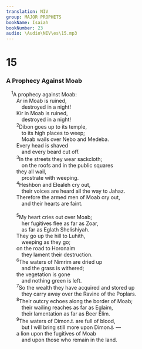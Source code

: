 ```yaml
---
translation: NIV
group: MAJOR PROPHETS
bookName: Isaiah 
bookNumber: 23
audio: \Audio\NIV\es\15.mp3
---
```


<div class="title"><h1>15</h1><h3>A Prophecy Against Moab </h3></div>
<span class="verse es_15_1"> <sup>1</sup>A prophecy against Moab: <br/>  Ar in Moab is ruined, <br/>   destroyed in a night! <br/>  Kir in Moab is ruined, <br/>   destroyed in a night! <br/></span>
<span class="verse es_15_2">  <sup>2</sup>Dibon goes up to its temple, <br/>   to its high places to weep; <br/>   Moab wails over Nebo and Medeba. <br/>  Every head is shaved <br/>   and every beard cut off. <br/></span>
<span class="verse es_15_3">  <sup>3</sup>In the streets they wear sackcloth; <br/>   on the roofs and in the public squares <br/>  they all wail, <br/>   prostrate with weeping. <br/></span>
<span class="verse es_15_4">  <sup>4</sup>Heshbon and Elealeh cry out, <br/>   their voices are heard all the way to Jahaz. <br/>  Therefore the armed men of Moab cry out, <br/>   and their hearts are faint. <br/><br/></span>
<span class="verse es_15_5">  <sup>5</sup>My heart cries out over Moab; <br/>   her fugitives flee as far as Zoar, <br/>   as far as Eglath Shelishiyah. <br/>  They go up the hill to Luhith, <br/>   weeping as they go; <br/>  on the road to Horonaim <br/>   they lament their destruction. <br/></span>
<span class="verse es_15_6">  <sup>6</sup>The waters of Nimrim are dried up <br/>   and the grass is withered; <br/>  the vegetation is gone <br/>   and nothing green is left. <br/></span>
<span class="verse es_15_7">  <sup>7</sup>So the wealth they have acquired and stored up <br/>   they carry away over the Ravine of the Poplars. <br/></span>
<span class="verse es_15_8">  <sup>8</sup>Their outcry echoes along the border of Moab; <br/>   their wailing reaches as far as Eglaim, <br/>   their lamentation as far as Beer Elim. <br/></span>
<span class="verse es_15_9">  <sup>9</sup>The waters of Dimon<a data-toggle="tooltip" data-placement="bottom" title=", a wordplay on Dibon (see verse 2), sounds like the Hebrew for blood .">⚓</a> are full of blood, <br/>   but I will bring still more upon Dimon<a data-toggle="tooltip" data-placement="bottom" title=", a wordplay on Dibon (see verse 2), sounds like the Hebrew for blood .">⚓</a> — <br/>  a lion upon the fugitives of Moab <br/>   and upon those who remain in the land. <br/><br/></span>
